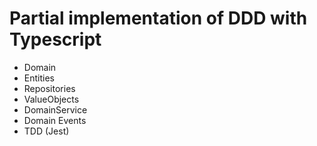 # Partial implementation of DDD with Typescript

- Domain
- Entities
- Repositories
- ValueObjects
- DomainService
- Domain Events
- TDD (Jest)
